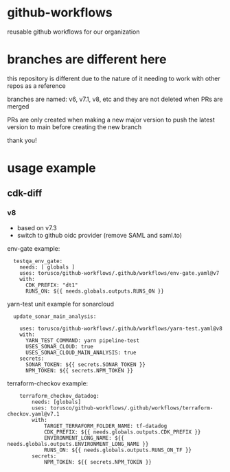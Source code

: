 # github-workflows

reusable github workflows for our organization

# branches are different here

this repository is different due to the nature of it needing to work with other repos as a reference

branches are named: v6, v7.1, v8, etc and they are not deleted when PRs are merged

PRs are only created when making a new major version to push the latest version to main before creating the new branch

thank you!

# usage example

## cdk-diff

### v8

* based on v7.3
* switch to github oidc provider (remove SAML and saml.to)

env-gate example:
```
  testqa_env_gate:
    needs: [ globals ]
    uses: torusco/github-workflows/.github/workflows/env-gate.yaml@v7
    with:
      CDK_PREFIX: "dt1"
      RUNS_ON: ${{ needs.globals.outputs.RUNS_ON }}

```

yarn-test unit example for sonarcloud
```
  update_sonar_main_analysis:

    uses: torusco/github-workflows/.github/workflows/yarn-test.yaml@v8
    with:
      YARN_TEST_COMMAND: yarn pipeline-test
      USES_SONAR_CLOUD: true
      USES_SONAR_CLOUD_MAIN_ANALYSIS: true
    secrets:
      SONAR_TOKEN: ${{ secrets.SONAR_TOKEN }}
      NPM_TOKEN: ${{ secrets.NPM_TOKEN }}
```

terraform-checkov example:
```
    terraform_checkov_datadog:
        needs: [globals]
        uses: torusco/github-workflows/.github/workflows/terraform-checkov.yaml@v7.1
        with:
            TARGET_TERRAFORM_FOLDER_NAME: tf-datadog
            CDK_PREFIX: ${{ needs.globals.outputs.CDK_PREFIX }}
            ENVIRONMENT_LONG_NAME: ${{ needs.globals.outputs.ENVIRONMENT_LONG_NAME }}
            RUNS_ON: ${{ needs.globals.outputs.RUNS_ON_TF }}
        secrets:
            NPM_TOKEN: ${{ secrets.NPM_TOKEN }}

```